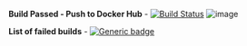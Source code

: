 

**Build Passed - Push to Docker Hub** - [![Build Status](https://travis-ci.org/dwyl/esta.svg?branch=master)](https://github.com/VictoriaHilko/lesson4/actions?query=is%3Asuccess)
![image](https://user-images.githubusercontent.com/47423052/114307802-dc5be700-9ae9-11eb-8fcf-6dad61e876b9.png)

 
**List of failed builds**   - [![Generic badge](https://img.shields.io/badge/build-failed-red.svg)](https://github.com/VictoriaHilko/lesson4/actions?query=is%3Afailure)




